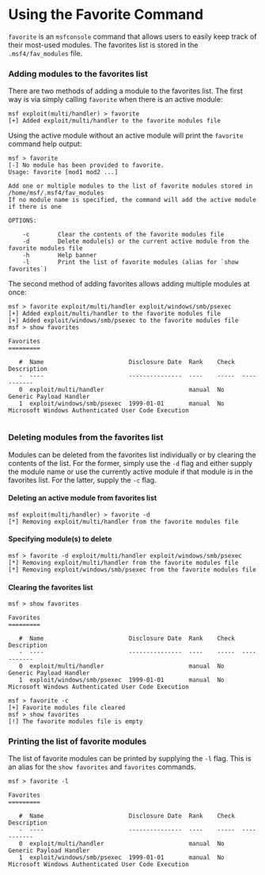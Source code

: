 # Using the Favorite Command

`favorite` is an `msfconsole` command that allows users to easily keep track of their most-used modules. The favorites list is stored in the `.msf4/fav_modules` file.

### Adding modules to the favorites list

There are two methods of adding a module to the favorites list. The first way is via simply calling `favorite` when there is an active module:

```shell
msf exploit(multi/handler) > favorite
[+] Added exploit/multi/handler to the favorite modules file
```


Using the active module without an active module will print the `favorite` command help output:

```shell
msf > favorite
[-] No module has been provided to favorite.
Usage: favorite [mod1 mod2 ...]

Add one or multiple modules to the list of favorite modules stored in /home/msf/.msf4/fav_modules
If no module name is specified, the command will add the active module if there is one

OPTIONS:

    -c        Clear the contents of the favorite modules file
    -d        Delete module(s) or the current active module from the favorite modules file
    -h        Help banner
    -l        Print the list of favorite modules (alias for `show favorites`)
```



The second method of adding favorites allows adding multiple modules at once:

```msf
msf > favorite exploit/multi/handler exploit/windows/smb/psexec
[+] Added exploit/multi/handler to the favorite modules file
[+] Added exploit/windows/smb/psexec to the favorite modules file
msf > show favorites

Favorites
=========

   #  Name                        Disclosure Date  Rank    Check  Description
   -  ----                        ---------------  ----    -----  -----------
   0  exploit/multi/handler                        manual  No     Generic Payload Handler
   1  exploit/windows/smb/psexec  1999-01-01       manual  No     Microsoft Windows Authenticated User Code Execution


```


### Deleting modules from the favorites list

Modules can be deleted from the favorites list individually or by clearing the contents of the list. For the former, simply use the `-d` flag and either supply the module name or use the currently active module if that module is in the favorites list. For the latter, supply the `-c` flag.

#### Deleting an active module from favorites list

```shell
msf exploit(multi/handler) > favorite -d
[*] Removing exploit/multi/handler from the favorite modules file
```

#### Specifying module(s) to delete

```shell
msf > favorite -d exploit/multi/handler exploit/windows/smb/psexec
[*] Removing exploit/multi/handler from the favorite modules file
[*] Removing exploit/windows/smb/psexec from the favorite modules file
```

#### Clearing the favorites list

```msf
msf > show favorites

Favorites
=========

   #  Name                        Disclosure Date  Rank    Check  Description
   -  ----                        ---------------  ----    -----  -----------
   0  exploit/multi/handler                        manual  No     Generic Payload Handler
   1  exploit/windows/smb/psexec  1999-01-01       manual  No     Microsoft Windows Authenticated User Code Execution

msf > favorite -c
[+] Favorite modules file cleared
msf > show favorites
[!] The favorite modules file is empty
```

### Printing the list of favorite modules

The list of favorite modules can be printed by supplying the `-l` flag. This is an alias for the `show favorites` and `favorites` commands.

```shell
msf > favorite -l

Favorites
=========

   #  Name                        Disclosure Date  Rank    Check  Description
   -  ----                        ---------------  ----    -----  -----------
   0  exploit/multi/handler                        manual  No     Generic Payload Handler
   1  exploit/windows/smb/psexec  1999-01-01       manual  No     Microsoft Windows Authenticated User Code Execution
```
